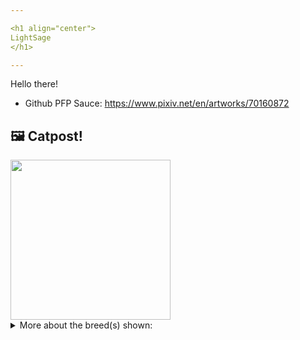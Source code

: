 ```yaml
---

<h1 align="center">
LightSage
</h1>

---
```


Hello there!


- Github PFP Sauce: https://www.pixiv.net/en/artworks/70160872


## 🖼️ Catpost!

<sub>
    <img src="https://cdn2.thecatapi.com/images/-d7GY-cPZ.jpg" height="256">
</sub>


<details>
<summary>More about the breed(s) shown:</summary>

Breed: LaPerm

Description: LaPerms are gentle and affectionate but also very active. Unlike many active breeds, the LaPerm is also quite content to be a lap cat. The LaPerm will often follow your lead; that is, if they are busy playing and you decide to sit and relax, simply pick up your LaPerm and sit down with it, and it will stay in your lap, devouring the attention you give it.

Links:
<ul>
  <li>CFA http://cfa.org/Breeds/BreedsKthruR/LaPerm.aspx</li>
  <li>Wikipedia https://en.wikipedia.org/wiki/LaPerm</li>
</ul> 

</details>
